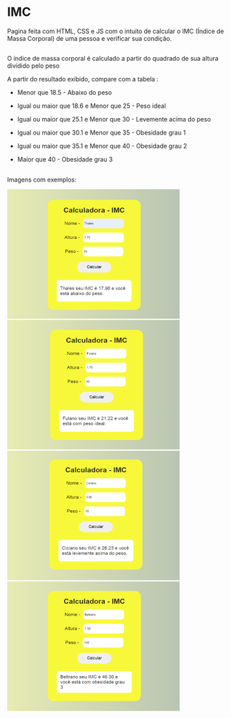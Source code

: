 # IMC
Pagina feita com HTML, CSS e JS com o intuito de calcular o IMC (Índice de Massa Corporal) de uma pessoa e verificar sua condição.

##

O índice de massa corporal é calculado a partir do quadrado de sua altura dividido pelo peso

A partir do resultado exibido, compare com a tabela :

- Menor que 18.5 - Abaixo do peso

- Igual ou maior que 18.6 e Menor que 25 - Peso ideal

- Igual ou maior que 25.1 e Menor que 30 - Levemente acima do peso

- Igual ou maior que 30.1 e Menor que 35 - Obesidade grau 1

- Igual ou maior que 35.1 e Menor que 40 - Obesidade grau 2

- Maior que 40 - Obesidade grau 3

##

Imagens com exemplos:

<img height=300px width=400px src="Imagens/Img1.png" alt="Imagem 1">
<img height=300px width=400px src="Imagens/Img2.png" alt="Imagem 1">
<img height=300px width=400px src="Imagens/Img3.png" alt="Imagem 1">
<img height=300px width=400px src="Imagens/Img4.png" alt="Imagem 1">
